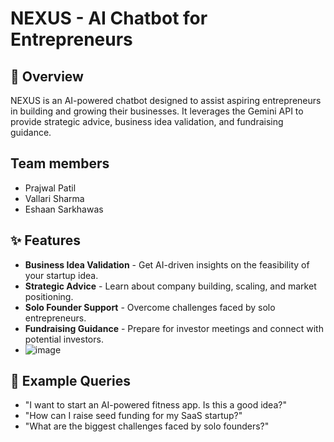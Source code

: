 # NEXUS - AI Chatbot for Entrepreneurs

## 🚀 Overview
NEXUS is an AI-powered chatbot designed to assist aspiring entrepreneurs in building and growing their businesses. It leverages the Gemini API to provide strategic advice, business idea validation, and fundraising guidance.

## Team members
- Prajwal Patil
- Vallari Sharma
- Eshaan Sarkhawas

## ✨ Features
- **Business Idea Validation** - Get AI-driven insights on the feasibility of your startup idea.
- **Strategic Advice** - Learn about company building, scaling, and market positioning.
- **Solo Founder Support** - Overcome challenges faced by solo entrepreneurs.
- **Fundraising Guidance** - Prepare for investor meetings and connect with potential investors.
- ![image](https://github.com/user-attachments/assets/2329ac91-a31a-4b1e-8bad-fdfad618ea4c)



## 📌 Example Queries
- "I want to start an AI-powered fitness app. Is this a good idea?"
- "How can I raise seed funding for my SaaS startup?"
- "What are the biggest challenges faced by solo founders?"


